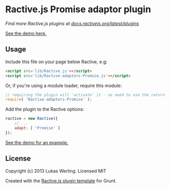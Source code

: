 Ractive.js Promise adaptor plugin
=================================

*Find more Ractive.js plugins at [docs.ractivejs.org/latest/plugins](http://docs.ractivejs.org/latest/plugins)*

[See the demo here.](http://lluchs.github.io/Ractive-adaptors-Promise/)

Usage
-----

Include this file on your page below Ractive, e.g:

```html
<script src='lib/Ractive.js'></script>
<script src='lib/Ractive-adaptors-Promise.js'></script>
```

Or, if you're using a module loader, require this module:

```js
// requiring the plugin will 'activate' it - no need to use the return value
require( 'Ractive-adaptors-Promise' );
```

Add the plugin to the Ractive options:

```js
ractive = new Ractive({
	// ...
	adapt: [ 'Promise' ]
});
```

[See the demo for an example.](http://lluchs.github.io/Ractive-adaptors-Promise/)


License
-------

Copyright (c) 2013 Lukas Werling. Licensed MIT

Created with the [Ractive.js plugin template](https://github.com/RactiveJS/Plugin-template) for Grunt.
